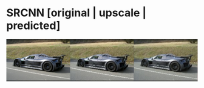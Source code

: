 # SRCNN [original | upscale | predicted]
![results](https://github.com/valdispy/SRCNN/blob/master/concatenated_image.jpg) 
